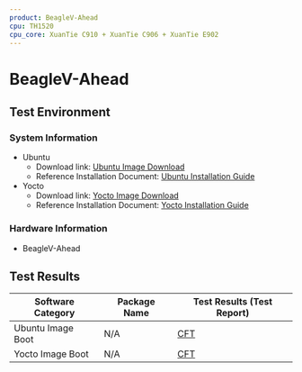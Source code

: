 ```yaml
---
product: BeagleV-Ahead
cpu: TH1520
cpu_core: XuanTie C910 + XuanTie C906 + XuanTie E902
---
```


# BeagleV-Ahead

## Test Environment

### System Information

- Ubuntu
    - Download link: [Ubuntu Image Download](https://files.beagle.cc/file/beagleboard-public-2021/images/xuantie-ubuntu-23.04-20230705.zip)
    - Reference Installation Document: [Ubuntu Installation Guide](https://docs.beagleboard.org/latest/boards/beaglev/ahead/02-quick-start.html)
- Yocto
    - Download link: [Yocto Image Download](https://files.beagle.cc/file/beagleboard-public-2021/images/xuantie-yocto-1.1.2-20230610.zip)
    - Reference Installation Document: [Yocto Installation Guide](https://files.beagle.cc/file/beagleboard-public-2021/images/xuantie-yocto-1.1.2-20230610.zip)

### Hardware Information

- BeagleV-Ahead

## Test Results

| Software Category      | Package Name | Test Results (Test Report) |
|------------------------|--------------|----------------------------|
| Ubuntu Image Boot      | N/A          | [CFT][Ubuntu]              |
| Yocto Image Boot       | N/A          | [CFT][Yocto]               |

[Ubuntu]: ./Ubuntu/README.md
[Yocto]: ./Yocto/README.md
